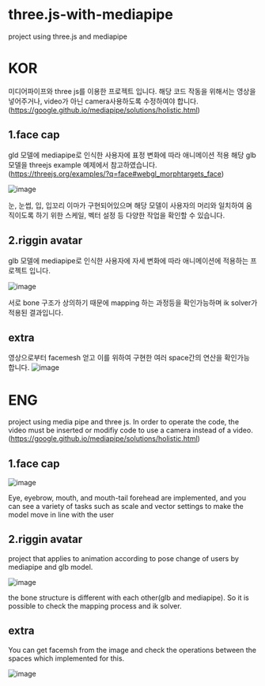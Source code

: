 # three.js-with-mediapipe
project using three.js and mediapipe

# KOR

미디어파이프와 three js를 이용한 프로젝트 입니다. 
해당 코드 작동을 위해서는 영상을 넣어주거나, video가 아닌 camera사용하도록 수정하여야 합니다.
(https://google.github.io/mediapipe/solutions/holistic.html) 

## 1.face cap   

gld 모델에 mediapipe로 인식한 사용자에 표정 변화에 따라 애니메이션 적용 해당 glb모델을 threejs example 예제에서 참고하였습니다.(https://threejs.org/examples/?q=face#webgl_morphtargets_face)

![image](https://user-images.githubusercontent.com/75608078/174450356-d7a39164-67a2-45c2-a581-c924ffc56749.png)

눈, 눈썹, 입, 입꼬리 이마가 구현되어있으며 해당 모델이 사용자의 머리와 일치하여 움직이도록 하기 위한 스케일, 벡터 설정 등 다양한 작업을 확인할 수 있습니다.



## 2.riggin avatar 

glb 모델에 mediapipe로 인식한 사용자에 자세 변화에 따라 애니메이션에 적용하는 프로젝트 입니다.

![image](https://user-images.githubusercontent.com/75608078/174450842-d897ad08-dc22-4f3a-a74b-66117abd64c3.png)

서로 bone 구조가 상의하기 때문에 mapping 하는 과정등을 확인가능하며 ik solver가 적용된 결과입니다. 


## extra 

영상으로부터 facemesh 얻고 이를 위하여 구현한 여러 space간의 연산을 확인가능 합니다.
![image](https://user-images.githubusercontent.com/75608078/174450202-897e51ce-c371-4b88-b221-9dd0447fc9af.png)

# ENG
project using media pipe and three js.
In order to operate the code, the video must be inserted or modifiy code to use a camera instead of a video.
(https://google.github.io/mediapipe/solutions/holistic.html)


## 1.face cap   

![image](https://user-images.githubusercontent.com/75608078/174450356-d7a39164-67a2-45c2-a581-c924ffc56749.png)

Eye, eyebrow, mouth, and mouth-tail forehead are implemented, and you can see a variety of tasks such as scale and vector settings to make the model move in line with the user


## 2.riggin avatar 

project that applies to animation according to pose change of users by mediapipe and glb model.

![image](https://user-images.githubusercontent.com/75608078/174450842-d897ad08-dc22-4f3a-a74b-66117abd64c3.png)

the bone structure is different with each other(glb and mediapipe). So it is possible to check the mapping process and ik solver.


## extra 
You can get facemsh from the image and check the operations between the spaces which implemented for this.

![image](https://user-images.githubusercontent.com/75608078/174450202-897e51ce-c371-4b88-b221-9dd0447fc9af.png)


